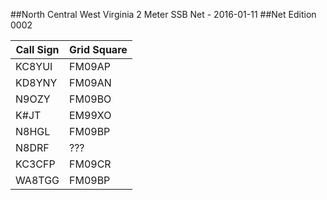 ##North Central West Virginia 2 Meter SSB Net - 2016-01-11
##Net Edition 0002

Call Sign| Grid Square
---------|-----------
KC8YUI|FM09AP
KD8YNY|FM09AN
N9OZY|FM09BO
K#JT|EM99XO
N8HGL|FM09BP
N8DRF|???
KC3CFP|FM09CR
WA8TGG|FM09BP

